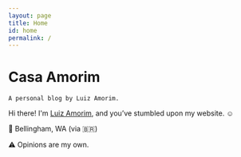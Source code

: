 ```yaml
---
layout: page
title: Home
id: home
permalink: /
---
```


# Casa Amorim
`A personal blog by Luiz Amorim.` 

Hi there! I'm [Luiz Amorim](https://www.linkedin.com/in/luizamorim/), and you’ve stumbled upon my website. ☺️



📍 Bellingham, WA (via 🇧🇷)

⚠️ Opinions are my own.

<style>
  .wrapper {
    max-width: 46em;
  }
</style>
